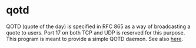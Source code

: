 # qotd
QOTD (quote of the day) is specified in RFC 865 as a way of broadcasting a quote to users. Port 17 on both TCP and UDP is reserved for this purpose. This program is meant to provide a simple QOTD daemon. See also [here](https://en.wikipedia.org/wiki/QOTD).

